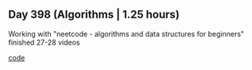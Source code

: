 ## Day 398 (Algorithms | 1.25 hours)

Working with "neetcode - algorithms and data structures for beginners"
finished 27-28 videos

[code](https://github.com/alexvyber/algorithms-and-data-structures-neetcode.git)




